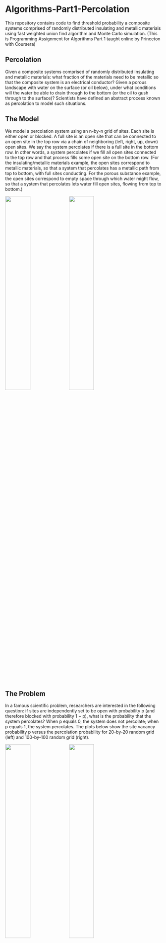 # Algorithms-Part1-Percolation
This repository contains code to find threshold probability a composite systems comprised of randomly distributed insulating and metallic materials using fast weighted union find algorithm and Monte Carlo simulation. (This is Programming Assignment for Algorithms Part 1 taught online by Princeton with Coursera)

## Percolation 
Given a composite systems comprised of randomly distributed insulating and metallic materials: what fraction of the materials need to be metallic so that the composite system is an electrical conductor? Given a porous landscape with water on the surface (or oil below), under what conditions will the water be able to drain through to the bottom (or the oil to gush through to the surface)? Scientists have defined an abstract process known as percolation to model such situations.

## The Model
We model a percolation system using an n-by-n grid of sites. Each site is either open or blocked. A full site is an open site that can be connected to an open site in the top row via a chain of neighboring (left, right, up, down) open sites. We say the system percolates if there is a full site in the bottom row. In other words, a system percolates if we fill all open sites connected to the top row and that process fills some open site on the bottom row. (For the insulating/metallic materials example, the open sites correspond to metallic materials, so that a system that percolates has a metallic path from top to bottom, with full sites conducting. For the porous substance example, the open sites correspond to empty space through which water might flow, so that a system that percolates lets water fill open sites, flowing from top to bottom.)

<img src="https://coursera.cs.princeton.edu/algs4/assignments/percolation/percolates-yes.png" width="40%"> <img src="https://coursera.cs.princeton.edu/algs4/assignments/percolation/percolates-no.png" width="40%">

## The Problem
In a famous scientific problem, researchers are interested in the following question: if sites are independently set to be open with probability p (and therefore blocked with probability 1 − p), what is the probability that the system percolates? When p equals 0, the system does not percolate; when p equals 1, the system percolates. The plots below show the site vacancy probability p versus the percolation probability for 20-by-20 random grid (left) and 100-by-100 random grid (right).

<img src = "https://coursera.cs.princeton.edu/algs4/assignments/percolation/percolation-threshold20.png" width="40%">
<img src = "https://coursera.cs.princeton.edu/algs4/assignments/percolation/percolation-threshold100.png" width="40%">

When n is sufficiently large, there is a threshold value p* such that when p < p* a random n-by-n grid almost never percolates, and when p > p*, a random n-by-n grid almost always percolates. No mathematical solution for determining the percolation threshold p* has yet been derived. Your task is to write a computer program to estimate p*.

